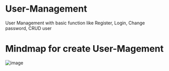 # User-Management
User Management with basic function like Register, Login, Change password, CRUD user

# Mindmap for create User-Magement
![image](https://github.com/user-attachments/assets/46217edd-eb8d-4afc-9c45-79fd6ee5d445)

